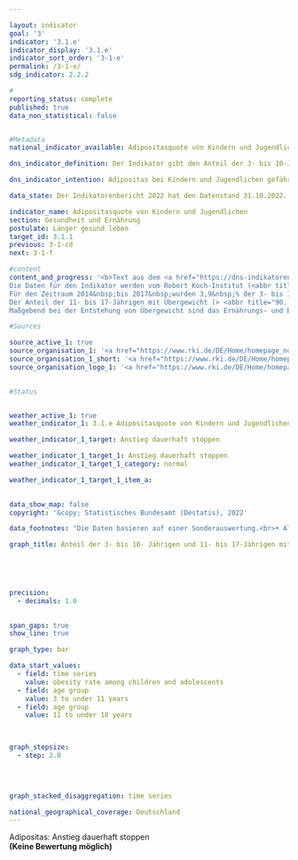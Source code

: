 ```yaml
---

layout: indicator    
goal: '3'    
indicator: '3.1.e'    
indicator_display: '3.1.e'    
indicator_sort_order: '3-1-e'    
permalink: /3-1-e/    
sdg_indicator: 2.2.2    

#
reporting_status: complete    
published: true    
data_non_statistical: false    


#Metadata    
national_indicator_available: Adipositasquote von Kindern und Jugendlichen    

dns_indicator_definition: Der Indikator gibt den Anteil der 3- bis 10-Jährigen sowie der 11- bis 17-Jährigen mit Adipositas an.    

dns_indicator_intention: Adipositas bei Kindern und Jugendlichen gefährdet die altersübliche Entwicklung. Ausgrenzung und sozialer Rückzug sind die Folgen und führen zusätzlich sowohl zu gesundheitlichen als auch zu gesellschaftlichen Problemen. Ein Großteil der bereits adipösen Kinder und Jugendlichen leidet auch im Erwachsenenalter an Adipositas. Daher soll der Anteil von Kindern und Jugendlichen mit Adipositas in Deutschland nicht weiter ansteigen.    

data_state: Der Indikatorenbericht 2022 hat den Datenstand 31.10.2022. Die Daten auf dieser Plattform werden regelmäßig aktualisiert, sodass online aktuellere Daten verfügbar sein können als im <a href="https://dns-indikatoren.de/facts_publications/">Indikatorenbericht 2022</a> veröffentlicht.    

indicator_name: Adipositasquote von Kindern und Jugendlichen    
section: Gesundheit und Ernährung    
postulate: Länger gesund leben    
target_id: 3.1.1    
previous: 3-1-cd    
next: 3-1-f    

#content     
content_and_progress: '<b>Text aus dem <a href="https://dns-indikatoren.de/facts_publications/">Indikatorenbericht 2022&nbsp;</a></b><br><br>Der Body Mass Index (<abbr title="Body Mass Index">BMI</abbr>) ist ein Richtwert zur Erfassung von Übergewicht und insbesondere Adipositas und berechnet sich aus dem Verhältnis von Körpergewicht zum Quadrat der Körpergröße (in der Maßeinheit kg/m2). Bei dieser Berechnung bleiben alters- und geschlechtsspezifische Unterschiede sowie die individuelle Zusammensetzung der Körpermasse unberücksichtigt. Da sich jedoch im Kindes- und Jugendalter das Verhältnis von Größe zu Gewicht ständig verändert, gibt es keinen für alle Altersgruppen einheitlichen Grenzwert für die Klassifikation von Übergewicht und Adipositas. Bei Kindern und Jugendlichen werden zur Definition von Übergewicht und Adipositas daher das Alter und Geschlecht verwendet, um die <abbr title="Body Mass Index">BMI</abbr>-Werte mit einer fest definierten Referenzpopulation zu vergleichen. Als Vergleichsmaßstab werden die Perzentil-Referenzwerte nach Kromeyer-Hauschild verwendet, die die Arbeitsgemeinschaft Adipositas im Kinder- und Jugendalter (<abbr title="Arbeitsgemeinschaft Adipositas im Kinder- und Jugendalter">AGA</abbr>) empfiehlt. Man spricht demnach bei Kindern und Jugendlichen von Übergewicht, wenn der <abbr title="Body Mass Index">BMI</abbr>-Wert oberhalb des 90. alters- und geschlechtsspezifischen Perzentils der Referenzpopulation liegt (> <abbr title="90. Perzentil">P90</abbr>), das heißt im Bereich derjenigen 10&nbsp;% der Referenzgruppe mit den höchsten <abbr title="Body Mass Index">BMI</abbr>-Werten. Liegt der <abbr title="Body Mass Index">BMI</abbr>-Wert oberhalb des 97. Perzentils der Referenzpopulation (also so hoch wie bei den 3&nbsp;% Kindern <abbr title="beziehungsweise">bzw.</abbr> Jugendlichen mit den höchsten <abbr title="Body Mass Index">BMI</abbr>-Werten), handelt es sich um Adipositas (> <abbr title="97. Perzentil">P97</abbr>). Beispielsweise gelten Mädchen und Jungen im Alter von 3&nbsp;bis unter 4&nbsp;Jahren mit einem <abbr title="Body Mass Index">BMI</abbr>-Wert von 18,8&nbsp;kg/m2&nbsp;als adipös. Die Referenzwerte beruhen auf Angaben zu Körpergröße und Gewicht, die zwischen 1985&nbsp;und 1998&nbsp;in verschiedenen Regionen Deutschlands und mit unterschiedlichen Methoden erhoben wurden.
Die Daten für den Indikator werden vom Robert Koch-Institut (<abbr title="Robert Koch-Institut">RKI</abbr>) erhoben. Hierzu lieferte die Studie zur Gesundheit von Kindern und Jugendlichen (<abbr title="Studie zur Gesundheit von Kindern und Jugendlichen in Deutschland">KiGGS</abbr>) für den Zeitraum 2003&nbsp;bis 2006&nbsp;die ersten bundesweit repräsentativen Ergebnisse. Vergleichbare Messdaten liegen für den Zeitraum 2014&nbsp;bis 2017&nbsp;aus der zweiten Folgeerhebung der <abbr title="Studie zur Gesundheit von Kindern und Jugendlichen in Deutschland">KiGGS</abbr>-Studie vor (<abbr title="Studie zur Gesundheit von Kindern und Jugendlichen in Deutschland">KiGGS</abbr> Welle 2). Um einen geeigneten Datenvergleich zu ermöglichen, wurden die Ergebnisse auf den Stichtag 31.12.2015&nbsp;der Bevölkerungsfortschreibung standardisiert.
Für den Zeitraum 2014&nbsp;bis 2017&nbsp;wurden 3,9&nbsp;% der 3- bis 10-Jährigen und 8,0&nbsp;% der 11- bis 17-Jährigen als adipös eingestuft. Während es bei den 3- bis 10-Jährigen keine Unterschiede zwischen den Geschlechtern gibt, betrug der Anteil bei den 11- bis 17-jährigen Mädchen 7,2&nbsp;% und bei den Jungen 8,7&nbsp;%. Im Zeitraum 2003&nbsp;bis 2006&nbsp;lag der Anteil der 3- bis 10-Jährigen mit Adipositas bei 5,2&nbsp;% und der der 11- bis 17-Jährigen bei 8,3&nbsp;%. Auch hier waren 3- bis 10-jährige Mädchen und Jungen gleich stark betroffen. Bei den 11- bis 17-Jährigen entsprach dies 8,2&nbsp;% der Mädchen und 8,4&nbsp;% der Jungen. Die Adipositasquote bei 3- bis 10-Jährigen hat somit stärker abgenommen als die bei den 11- bis 17-Jährigen. Während die Adipositasquote bei den 11- bis 17-jährigen Mädchen um 1,0&nbsp;Prozentpunkte sank, stieg sie bei den Jungen um 0,3&nbsp;Prozentpunkte leicht an.
Der Anteil der 11- bis 17-Jährigen mit Übergewicht (> <abbr title="90. Perzentil">P90</abbr>) hat sich nicht wesentlich gegenüber 2003&nbsp;bis 2006&nbsp;verändert (Rückgang um 0,6&nbsp;Prozentpunkte auf 12,3&nbsp;% bei 3- bis 10-Jährigen, Anstieg um 0,6&nbsp;Prozentpunkte auf 18,7&nbsp;% bei 11- bis 17-Jährigen).
Maßgebend bei der Entstehung von Übergewicht sind das Ernährungs- und Bewegungsverhalten, welche wiederum bei der Betrachtung der Ergebnisse in Bezug auf den sozioökonomischen Status (<abbr title="Sozioökonomischer Status">SES</abbr>) deutliche Unterschiede aufweisen. Die Ergebnisse der <abbr title="Studie zur Gesundheit von Kindern und Jugendlichen in Deutschland">KiGGS</abbr> Welle 2&nbsp;bestätigen, dass sich 3- bis 17-Jährige mit niedrigem sozioökonomischen Status häufiger als Gleichaltrige mit höherem sozioökonomischen Status ungesund ernähren und seltener Sport treiben. Das Risiko für Übergewicht und Adipositas ist bei 3- bis 17-Jährigen mit niedrigem <abbr title="Sozioökonomischer Status">SES</abbr> rund 3- bis 4-mal so hoch wie bei der hohen Statusgruppe (jeweils rund 20&nbsp;% der Studienpopulation).'    

#Sources    

source_active_1: true
source_organisation_1: '<a href="https://www.rki.de/DE/Home/homepage_node.html">Robert Koch-Institut</a>'
source_organisation_1_short: '<a href="https://www.rki.de/DE/Home/homepage_node.html" target="_blank">Robert Koch-Institut</a>'
source_organisation_logo_1: '<a href="https://www.rki.de/DE/Home/homepage_node.html" target="_blank"><img src="https://dnsUpgradeEnvironment.github.io/dns-indicators/public/OrgImgDe/rki.png" alt="Robert Koch-Institut" title=" Klicken Sie hier um zur Homepage der Organisation Robert Koch-Institut zu gelangen." style="height:60px; width:148px; border: transparent"/></a>'
    

#Status    


weather_active_1: true
weather_indicator_1: 3.1.e Adipositasquote von Kindern und Jugendlichen

weather_indicator_1_target: Anstieg dauerhaft stoppen

weather_indicator_1_target_1: Anstieg dauerhaft stoppen
weather_indicator_1_target_1_category: normal

weather_indicator_1_target_1_item_a:    
    

data_show_map: false    
copyright: '&copy; Statistisches Bundesamt (Destatis), 2022'    

data_footnotes: "Die Daten basieren auf einer Sonderauswertung.<br>• Altersstandardisierte Daten (Bevölkerungsstand: 31. Dezember 2015)."    

graph_title: Anteil der 3- bis 10- Jährigen und 11- bis 17-Jährigen mit Übergewicht und Adipositas    

    

    

precision: 
  - decimals: 1.0
        

span_gaps: true    
show_line: true    

graph_type: bar    

data_start_values: 
  - field: time series
    value: obesity rate among children and adolescents
  - field: age group
    value: 3 to under 11 years
  - field: age group
    value: 11 to under 18 years    

    

graph_stepsize: 
  - step: 2.0
        

    

graph_stacked_disaggregation: time series        

national_geographical_coverage: Deutschland    
---
```



<div>
  <div class="my-header">
    <label class="default">Adipositas: Anstieg dauerhaft stoppen
    </label>
  </div>
</div>
<div class="my-header-note">
  <label class="default"><b>(Keine Bewertung möglich)
  </b></label>
</div>